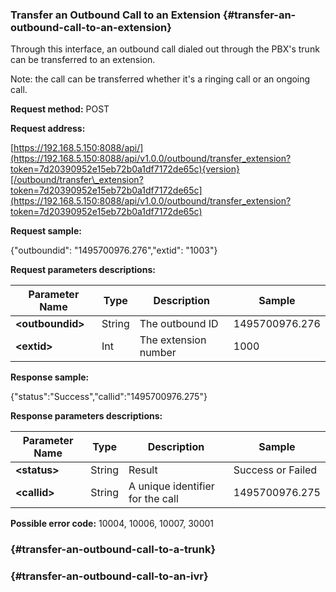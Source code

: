 ### Transfer an Outbound Call to an Extension {#transfer-an-outbound-call-to-an-extension}

Through this interface, an outbound call dialed out through the PBX's trunk can be transferred to an extension.

Note: the call can be transferred whether it's a ringing call or an ongoing call.

**Request method:** POST

**Request address:**

[https://192.168.5.150:8088/api/](https://192.168.5.150:8088/api/v1.0.0/outbound/transfer_extension?token=7d20390952e15eb72b0a1df7172de65c){version}[/outbound/transfer\_extension?token=7d20390952e15eb72b0a1df7172de65c](https://192.168.5.150:8088/api/v1.0.0/outbound/transfer_extension?token=7d20390952e15eb72b0a1df7172de65c)

**Request sample:**

{"outboundid": "1495700976.276","extid": "1003"}

**Request parameters descriptions:**

| **Parameter Name** | **Type** | **Description** | **Sample** |
| --- | --- | --- | --- |
| **&lt;outboundid&gt;** | String | The outbound ID | 1495700976.276 |
| **&lt;extid&gt;** | Int | The extension number | 1000 |

**Response sample:**

{"status":"Success","callid":"1495700976.275"}

**Response parameters descriptions:**

| **Parameter Name** | **Type** | **Description** | **Sample** |
| --- | --- | --- | --- |
| **&lt;status&gt;** | String | Result | Success or Failed |
| **&lt;callid&gt;** | String | A unique identifier for the call | 1495700976.275 |

**Possible error code:** 10004, 10006, 10007, 30001

###  {#transfer-an-outbound-call-to-a-trunk}

###  {#transfer-an-outbound-call-to-an-ivr}



